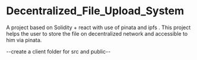 # Decentralized_File_Upload_System
A project based on Solidity + react with use of pinata and ipfs . This project helps the user to store the file on decentralized network and accessible to him via pinata.


--create a client folder for src and public--
